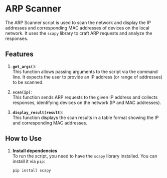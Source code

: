 # ARP Scanner

The ARP Scanner script is used to scan the network and display the IP addresses and corresponding MAC addresses of devices on the local network. It uses the `scapy` library to craft ARP requests and analyze the responses.

## Features

1. **`get_args()`**:  
   This function allows passing arguments to the script via the command line. It expects the user to provide an IP address (or range of addresses) to be scanned.

2. **`scan(ip)`**:  
   This function sends ARP requests to the given IP address and collects responses, identifying devices on the network (IP and MAC addresses).

3. **`display_result(result)`**:  
   This function displays the scan results in a table format showing the IP and corresponding MAC addresses.

## How to Use

1. **Install dependencies**  
   To run the script, you need to have the `scapy` library installed. You can install it via `pip`:
   ```bash
   pip install scapy
